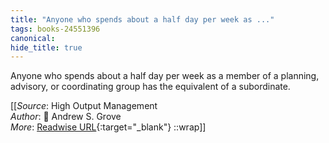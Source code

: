```yaml
---
title: "Anyone who spends about a half day per week as ..."
tags: books-24551396
canonical: 
hide_title: true
---
```


Anyone who spends about a half day per week as a member of a planning, advisory, or coordinating group has the equivalent of a subordinate.


[[_Source_: High Output Management<br>
_Author_: 📕 Andrew S. Grove<br>
_More_: [Readwise URL](https://readwise.io/open/478843560){:target="_blank"}
::wrap]]